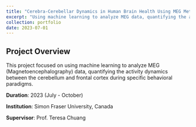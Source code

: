 ```yaml
---
title: "Cerebra-Cerebellar Dynamics in Human Brain Health Using MEG Methods"
excerpt: "Using machine learning to analyze MEG data, quantifying the activity dynamics between the cerebellum and frontal cortex during specific behavioral paradigms."
collection: portfolio
date: 2023-07-01
---
```


## Project Overview

This project focused on using machine learning to analyze MEG (Magnetoencephalography) data, quantifying the activity dynamics between the cerebellum and frontal cortex during specific behavioral paradigms.

**Duration**: 2023 (July - October)

**Institution**: Simon Fraser University, Canada

**Supervisor**: Prof. Teresa Chuang

